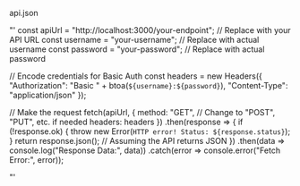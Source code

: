 api.json

"' 
const apiUrl = "http://localhost:3000/your-endpoint"; // Replace with your API URL
const username = "your-username"; // Replace with actual username
const password = "your-password"; // Replace with actual password

// Encode credentials for Basic Auth
const headers = new Headers({
  "Authorization": "Basic " + btoa(`${username}:${password}`),
  "Content-Type": "application/json"
});

// Make the request
fetch(apiUrl, {
  method: "GET", // Change to "POST", "PUT", etc. if needed
  headers: headers
})
  .then(response => {
    if (!response.ok) {
      throw new Error(`HTTP error! Status: ${response.status}`);
    }
    return response.json(); // Assuming the API returns JSON
  })
  .then(data => console.log("Response Data:", data))
  .catch(error => console.error("Fetch Error:", error));


"'